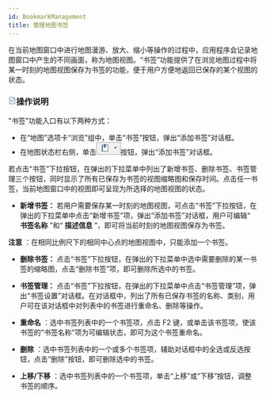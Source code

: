 ```yaml
---
id: BookmarkManagement
title: 管理地图书签
---
```

在当前地图窗口中进行地图漫游、放大、缩小等操作的过程中，应用程序会记录地图窗口中产生的不同画面，称为地图视图。“书签”功能提供了在浏览地图过程中将某一时刻的地图视图保存为书签的功能，便于用户方便地返回已保存的某个视图的状态。

### ![](../../img/read.gif)操作说明

"书签"功能入口有以下两种方式：

  * 在“地图”选项卡“浏览”组中，单击“书签”按钮，弹出“添加书签”对话框。
  * 在地图状态栏右侧，单击![](img/bookmarkbutton.png)按钮，弹出“添加书签”对话框。

若点击“书签”下拉按钮，在弹出的下拉菜单中列出了新增书签、删除书签、书签管理三个按钮，同时显示了所有已保存为书签的视图缩略图和保存时间。点击任一书签，当前地图窗口中的视图即可呈现为所选择的地图视图的状态。

  * **新增书签：** 若用户需要保存某一时刻的地图视图，可点击“书签”下拉按钮，在弹出的下拉菜单中点击“新增书签”项，弹出“添加书签”对话框，用户可编辑“ **书签名称** ”和“ **描述信息** ”，即可将当前时刻的地图视图保存为书签。 

**注意** ：在相同比例尺下的相同中心点的地图视图中，只能添加一个书签。

  * **删除书签：** 点击“书签”下拉按钮，在弹出的下拉菜单中选中需要删除的某一书签的缩略图，点击“删除书签”项，即可删除所选中的书签。
  * **书签管理：** 点击“书签”下拉按钮，在弹出的下拉菜单中点击“书签管理”项，弹出“书签设置”对话框。在对话框中，列出了所有已保存书签的名称、类别，用户可在该对话框中对列表中的书签进行重命名、删除等操作。

  * **重命名** ：选中书签列表中的一个书签项，点击 F2 键，或单击该书签项，使该书签的“书签名称”项为可编辑状态，即可为这个书签重命名。
  * **删除** ：选中书签列表中的一个或多个书签项，辅助对话框中的全选或反选按钮，点击“删除”按钮，即可删除选中的书签。
  * **上移/下移** ：选中书签列表中的一个书签项，单击“上移”或“下移”按钮，调整书签的顺序。

